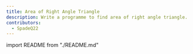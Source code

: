 ```yaml
---
title: Area of Right Angle Triangle
description: Write a programme to find area of right angle triangle.
contributors:
  - SpadeQ22
---
```


import README from "./README.md"

<README />
